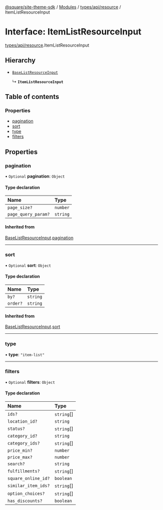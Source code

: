 [@square/site-theme-sdk](../GettingStarted.md) / [Modules](../modules.md) / [types/api/resource](../modules/types_api_resource.md) / ItemListResourceInput

# Interface: ItemListResourceInput

[types/api/resource](../modules/types_api_resource.md).ItemListResourceInput

## Hierarchy

- [`BaseListResourceInput`](types_api_resource.BaseListResourceInput.md)

  ↳ **`ItemListResourceInput`**

## Table of contents

### Properties

- [pagination](types_api_resource.ItemListResourceInput.md#pagination)
- [sort](types_api_resource.ItemListResourceInput.md#sort)
- [type](types_api_resource.ItemListResourceInput.md#type)
- [filters](types_api_resource.ItemListResourceInput.md#filters)

## Properties

### pagination

• `Optional` **pagination**: `Object`

#### Type declaration

| Name | Type |
| :------ | :------ |
| `page_size?` | `number` |
| `page_query_param?` | `string` |

#### Inherited from

[BaseListResourceInput](types_api_resource.BaseListResourceInput.md).[pagination](types_api_resource.BaseListResourceInput.md#pagination)

___

### sort

• `Optional` **sort**: `Object`

#### Type declaration

| Name | Type |
| :------ | :------ |
| `by?` | `string` |
| `order?` | `string` |

#### Inherited from

[BaseListResourceInput](types_api_resource.BaseListResourceInput.md).[sort](types_api_resource.BaseListResourceInput.md#sort)

___

### type

• **type**: ``"item-list"``

___

### filters

• `Optional` **filters**: `Object`

#### Type declaration

| Name | Type |
| :------ | :------ |
| `ids?` | `string`[] |
| `location_id?` | `string` |
| `status?` | `string`[] |
| `category_id?` | `string` |
| `category_ids?` | `string`[] |
| `price_min?` | `number` |
| `price_max?` | `number` |
| `search?` | `string` |
| `fulfillments?` | `string`[] |
| `square_online_id?` | `boolean` |
| `similar_item_ids?` | `string`[] |
| `option_choices?` | `string`[] |
| `has_discounts?` | `boolean` |
